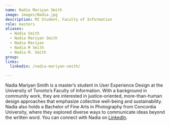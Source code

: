 ```yaml
---
name: Nadia Mariyan Smith
image: images/Nadia.jpg
description: MI Student, Faculty of Information
role: masters
aliases: 
  - Nadia Smith
  - Nadia Mariyan Smith
  - Nadia Mariyan
  - Nadia M Smith
  - Nadia M. Smith
group: 
links:
  linkedin: /nadia-mariyan-smith/

---
```


Nadia Mariyan Smith is a master’s student in User Experience Design 
at the University of Toronto’s Faculty of Information. With a background 
in community work, they are interested in justice-oriented, 
more-than-human design approaches that emphasize collective 
well-being and sustainability. Nadia also holds a Bachelor of Fine 
Arts in Photography from Concordia University, where they explored 
diverse ways to communicate ideas beyond the written word.
You can connect with Nadia on [LinkedIn](https://www.linkedin.com/in/nadia-mariyan-smith/).